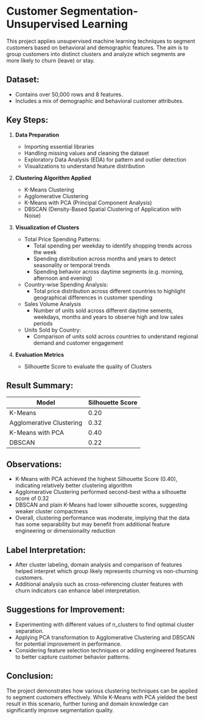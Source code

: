 # Customer Segmentation- Unsupervised Learning

This project applies unsupervised machine learning techniques to segment customers based on behavioral and demographic features. The aim is to group customers into distinct clusters and analyze which segments are more likely to churn (leave) or stay.

## Dataset:
- Contains over 50,000 rows and 8 features.
- Includes a mix of demographic and behavioral customer attributes.

## Key Steps:
1. **Data Preparation**
   
   - Importing essential libraries
   - Handling missing values and cleaning the dataset
   - Exploratory Data Analysis (EDA) for pattern and outlier detection
   - Visualizations to understand feature distribution
     
3. **Clustering Algorithm Applied**
   
   - K-Means Clustering
   - Agglomerative Clustering
   - K-Means with PCA (Principal Component Analysis)
   - DBSCAN (Density-Based Spatial Clustering of Application with Noise)
     
5. **Visualization of Clusters**

   - Total Price Spending Patterns:
       - Total spending per weekday to identify shopping trends across the week
       - Spending distribution across months and years to detect seasonality or temporal trends
       - Spending behavior across daytime segments (e.g. morning, afternoon and evening)
    - Country-wise Spending Analysis:
        - Total price distribution across different countries to highlight geographical differences in customer spending
    - Sales Volume Analysis
        - Number of units sold across different daytime sements, weekdays, months and years to observe high and low sales periods
    - Units Sold by Country:
        - Comparison of units sold across countries to understand regional demand and customer engagement
    
7. **Evaluation Metrics**
   
   - Silhouette Score to evaluate the quality of Clusters
  
## Result Summary:

|Model                    |  Silhouette Score|
|-------------------------|------------------|
|K-Means                  |  0.20            |
|Agglomerative Clustering |  0.32            |
|K-Means with PCA         |  0.40            |
|DBSCAN                   |  0.22            |


## Observations:

- K-Means with PCA achieved the highest Silhouette Score (0.40), indicating relatively better clustering algorithm
- Agglomerative Clustering performed second-best witha a silhouette score of 0.32
- DBSCAN and plain K-Means had lower silhouette scores, suggesting weaker cluster compactness
- Overall, clustering performance was moderate, implying that the data has some separability but may benefit from additional feature engineering or dimensionality reduction

## Label Interpretation:

- After cluster labeling, domain analysis and comparison of features helped interpret which group likely represents churning vs non-churning customers.
- Additional analysis such as cross-referencing cluster features with churn indicators can enhance label interpretation.

## Suggestions for Improvement:

- Experimenting with different values of n_clusters to find optimal cluster separation.
- Applying PCA transformation to Agglomerative Clustering and DBSCAN for potential improvement in performance.
- Considering feature selection techniques or adding engineered features to better capture customer behavior patterns.

## Conclusion:

The project demonstrates how various clustering techniques can be applied to segment customers effectively. While K-Means with PCA yielded the best result in this scenario, further tuning and domain knowledge can significantly improve segmentation quality.
